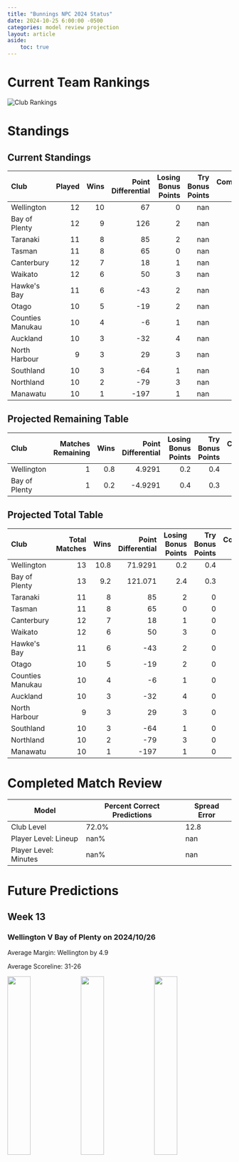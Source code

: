 ```yaml
---  
title: "Bunnings NPC 2024 Status"  
date: 2024-10-25 6:00:00 -0500  
categories: model review projection  
layout: article  
aside:  
    toc: true  
---
```

# Current Team Rankings


![Club Rankings](plots/rankings_Bunnings-NPC-2024.png)
# Standings

## Current Standings


| Club             |   Played |   Wins |   Point Differential |   Losing Bonus Points |   Try Bonus Points |   Competition Points |
|:-----------------|---------:|-------:|---------------------:|----------------------:|-------------------:|---------------------:|
| Wellington       |       12 |     10 |                   67 |                     0 |                nan |                   43 |
| Bay of Plenty    |       12 |      9 |                  126 |                     2 |                nan |                   41 |
| Taranaki         |       11 |      8 |                   85 |                     2 |                nan |                   37 |
| Tasman           |       11 |      8 |                   65 |                     0 |                nan |                   34 |
| Canterbury       |       12 |      7 |                   18 |                     1 |                nan |                   32 |
| Waikato          |       12 |      6 |                   50 |                     3 |                nan |                   28 |
| Hawke's Bay      |       11 |      6 |                  -43 |                     2 |                nan |                   28 |
| Otago            |       10 |      5 |                  -19 |                     2 |                nan |                   24 |
| Counties Manukau |       10 |      4 |                   -6 |                     1 |                nan |                   20 |
| Auckland         |       10 |      3 |                  -32 |                     4 |                nan |                   19 |
| North Harbour    |        9 |      3 |                   29 |                     3 |                nan |                   18 |
| Southland        |       10 |      3 |                  -64 |                     1 |                nan |                   14 |
| Northland        |       10 |      2 |                  -79 |                     3 |                nan |                   13 |
| Manawatu         |       10 |      1 |                 -197 |                     1 |                nan |                    7 |



## Projected Remaining Table


| Club          |   Matches Remaining |   Wins |   Point Differential |   Losing Bonus Points |   Try Bonus Points |   Competition Points |
|:--------------|--------------------:|-------:|---------------------:|----------------------:|-------------------:|---------------------:|
| Wellington    |                   1 |    0.8 |               4.9291 |                   0.2 |                0.4 |                  3.8 |
| Bay of Plenty |                   1 |    0.2 |              -4.9291 |                   0.4 |                0.3 |                  1.5 |



## Projected Total Table


| Club             |   Total Matches |   Wins |   Point Differential |   Losing Bonus Points |   Try Bonus Points |   Competition Points |
|:-----------------|----------------:|-------:|---------------------:|----------------------:|-------------------:|---------------------:|
| Wellington       |              13 |   10.8 |              71.9291 |                   0.2 |                0.4 |                 46.8 |
| Bay of Plenty    |              13 |    9.2 |             121.071  |                   2.4 |                0.3 |                 42.5 |
| Taranaki         |              11 |    8   |              85      |                   2   |                0   |                 37   |
| Tasman           |              11 |    8   |              65      |                   0   |                0   |                 34   |
| Canterbury       |              12 |    7   |              18      |                   1   |                0   |                 32   |
| Waikato          |              12 |    6   |              50      |                   3   |                0   |                 28   |
| Hawke's Bay      |              11 |    6   |             -43      |                   2   |                0   |                 28   |
| Otago            |              10 |    5   |             -19      |                   2   |                0   |                 24   |
| Counties Manukau |              10 |    4   |              -6      |                   1   |                0   |                 20   |
| Auckland         |              10 |    3   |             -32      |                   4   |                0   |                 19   |
| North Harbour    |               9 |    3   |              29      |                   3   |                0   |                 18   |
| Southland        |              10 |    3   |             -64      |                   1   |                0   |                 14   |
| Northland        |              10 |    2   |             -79      |                   3   |                0   |                 13   |
| Manawatu         |              10 |    1   |            -197      |                   1   |                0   |                  7   |



# Completed Match Review


| Model | Percent Correct Predictions | Spread Error |
| ------ | ------ | ------ |
| Club Level | 72.0% | 12.8 |
| Player Level: Lineup | nan% | nan |
| Player Level: Minutes | nan% | nan |


# Future Predictions

## Week 13

### Wellington V Bay of Plenty on 2024/10/26


Average Margin: Wellington by 4.9

Average Scoreline: 31-26

<p float="left">
<img src="plots/performances_2024-10-26-Wellington_V_BayofPlenty.png" width="32%" />
<img src="plots/resultbar_2024-10-26-Wellington_V_BayofPlenty.png" width="32%" />
<img src="plots/spreads_2024-10-26-Wellington_V_BayofPlenty.png" width="32%" />
</p>
